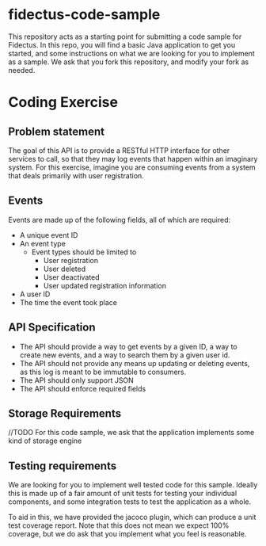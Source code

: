 # fidectus-code-sample
This repository acts as a starting point for submitting a code sample for Fidectus. In this repo, you will find a basic 
Java application to get you started, and some instructions on what we are looking for you to implement as a sample. We ask
that you fork this repository, and modify your fork as needed.

# Coding Exercise

##  Problem statement
The goal of this API is to provide a RESTful HTTP interface for other services to call, so that they may log events that happen
within an imaginary system. For this exercise, imagine you are consuming events from a system that deals primarily with user registration.

## Events
Events are made up of the following fields, all of which are required:
* A unique event ID
* An event type
  * Event types should be limited to
    * User registration
    * User deleted
    * User deactivated
    * User updated registration information
* A user ID
* The time the event took place


## API Specification
* The API should provide a way to get events by a given ID, a way to create new events, and a way to search them by a given user id.
* The API should not provide any means up updating or deleting events, as this log is meant to be immutable to consumers.
* The API should only support JSON
* The API should enforce required fields

## Storage Requirements
//TODO
For this code sample, we ask that the application implements some kind of storage engine

## Testing requirements
We are looking for you to implement well tested code for this sample. Ideally this is made up of a fair amount of unit tests for testing
your individual components, and some integration tests to test the application as a whole.

To aid in this, we have provided the jacoco plugin, which can produce a unit test coverage report. Note that this does not mean we expect
100% coverage, but we do ask that you implement what you feel is reasonable.
